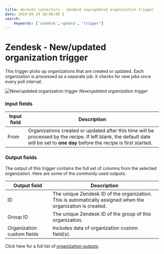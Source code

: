 ```yaml
---
title: Workato connectors - Zendesk new/updated organization trigger
date: 2019-05-29 18:00:00 Z
search:
    keywords: ['zendesk','update', 'trigger']
---
```


# Zendesk - New/updated organization trigger
This trigger picks up organizations that are created or updated. Each organization is processed as a separate job. It checks for new jobs once every poll interval.

![New/updated organization trigger](~@img/connectors/zendesk/updated-organization-trigger.png)
*New/updated organization trigger*

### Input fields
| Input field | Description |
|-------------|-------------|
| From        | Organizations created or updated after this time will be processed by the recipe. If left blank, the default date will be set to **one day** before the recipe is first started. |

### Output fields
The output of this trigger contains the full set of columns from the selected organization. Here are some of the commonly used outputs.

| Output field | Description                                                  |
|--------------|--------------------------------------------------------------|
| ID           | The unique Zendesk ID of the organization. This is automatically assigned when the organization is created. |
| Group ID     | The unique Zendesk ID of the group of this organization.     |
| Organization custom fields | Includes data of organization custom field(s). |

Click here for a full list of [organization outputs](/connectors/zendesk/organization-fields.md#organization-output-fields).
